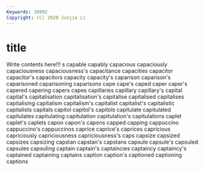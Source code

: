 ```yaml
---
Keywords: 30992
Copyright: (C) 2020 Junjie Li
---
```


# title

Write contents here!!!
s 
capable 
capably 
capacious 
capaciously 
capaciousness 
capaciousness's
capacitance 
capacities 
capacitor 
capacitor's 
capacitors 
capacity 
capacity's 
caparison 
caparison's 
caparisoned
caparisoning 
caparisons 
cape 
cape's 
caped 
caper 
caper's 
capered 
capering 
capers
capes 
capillaries 
capillary 
capillary's 
capital 
capital's 
capitalisation 
capitalisation's 
capitalise 
capitalised
capitalises 
capitalising 
capitalism 
capitalism's 
capitalist 
capitalist's 
capitalistic 
capitalists 
capitals 
capitol
capitol's 
capitols 
capitulate 
capitulated 
capitulates 
capitulating 
capitulation 
capitulation's 
capitulations 
caplet
caplet's 
caplets 
capon 
capon's 
capons 
capped 
capping 
cappuccino 
cappuccino's 
cappuccinos
caprice 
caprice's 
caprices 
capricious 
capriciously 
capriciousness 
capriciousness's 
caps 
capsize 
capsized
capsizes 
capsizing 
capstan 
capstan's 
capstans 
capsule 
capsule's 
capsuled 
capsules 
capsuling
captain 
captain's 
captaincies 
captaincy 
captaincy's 
captained 
captaining 
captains 
caption 
caption's
captioned 
captioning 
captions 
